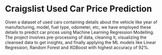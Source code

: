 # Craigslist Used Car Price Prediction
 Given a dataset of used cars containing details about the vehicle like year of manufacturing, model, fuel type, odometer, etc, we have employed these details to predict car prices using Machine Learning Regression Modelling. The project involves pre-processing of data, cleaning it, visualizing the cleansed data to get insights, and finally applying the ML models like Linear Regression, Random Forest and XGBoost with highest accuracy of 92%.
